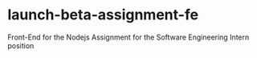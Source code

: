 # launch-beta-assignment-fe
Front-End for the Nodejs Assignment for the Software Engineering Intern position
